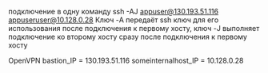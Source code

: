  подключение в одну команду 
  ssh -AJ appuser@130.193.51.116 appuseruser@10.128.0.28
  Ключ -A передаёт ssh ключ для его использования после подключения к первому хосту, ключ -J выполняет подключение ко второму хосту сразу после подключения к первому хосту
  
OpenVPN
bastion_IP = 130.193.51.116
someinternalhost_IP = 10.128.0.28
